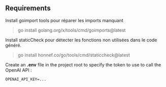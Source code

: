 

## Requirements

Install goimport tools pour réparer les imports manquant

> go install golang.org/x/tools/cmd/goimports@latest

Install staticCheck pour détecter les fonctions non utilisées dans le code généré.

> go install honnef.co/go/tools/cmd/staticcheck@latest

Create an **.env** file in the project root to specify the token to use to call the OpenAI API : 
```
OPENAI_API_KEY=...
```
